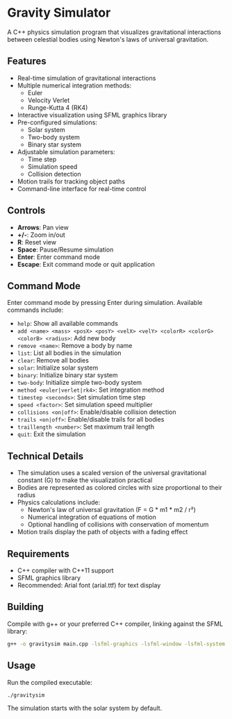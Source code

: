 # Gravity Simulator

A C++ physics simulation program that visualizes gravitational interactions between celestial bodies using Newton's laws of universal gravitation.

## Features

- Real-time simulation of gravitational interactions
- Multiple numerical integration methods:
  - Euler
  - Velocity Verlet
  - Runge-Kutta 4 (RK4)
- Interactive visualization using SFML graphics library
- Pre-configured simulations:
  - Solar system
  - Two-body system
  - Binary star system
- Adjustable simulation parameters:
  - Time step
  - Simulation speed
  - Collision detection
- Motion trails for tracking object paths
- Command-line interface for real-time control

## Controls

- **Arrows**: Pan view
- **+/-**: Zoom in/out
- **R**: Reset view
- **Space**: Pause/Resume simulation
- **Enter**: Enter command mode
- **Escape**: Exit command mode or quit application

## Command Mode

Enter command mode by pressing Enter during simulation. Available commands include:

- `help`: Show all available commands
- `add <name> <mass> <posX> <posY> <velX> <velY> <colorR> <colorG> <colorB> <radius>`: Add new body
- `remove <name>`: Remove a body by name
- `list`: List all bodies in the simulation
- `clear`: Remove all bodies
- `solar`: Initialize solar system
- `binary`: Initialize binary star system
- `two-body`: Initialize simple two-body system
- `method <euler|verlet|rk4>`: Set integration method
- `timestep <seconds>`: Set simulation time step
- `speed <factor>`: Set simulation speed multiplier
- `collisions <on|off>`: Enable/disable collision detection
- `trails <on|off>`: Enable/disable trails for all bodies
- `traillength <number>`: Set maximum trail length
- `quit`: Exit the simulation

## Technical Details

- The simulation uses a scaled version of the universal gravitational constant (G) to make the visualization practical
- Bodies are represented as colored circles with size proportional to their radius
- Physics calculations include:
  - Newton's law of universal gravitation (F = G * m1 * m2 / r²)
  - Numerical integration of equations of motion
  - Optional handling of collisions with conservation of momentum
- Motion trails display the path of objects with a fading effect

## Requirements

- C++ compiler with C++11 support
- SFML graphics library
- Recommended: Arial font (arial.ttf) for text display

## Building

Compile with g++ or your preferred C++ compiler, linking against the SFML library:

```bash
g++ -o gravitysim main.cpp -lsfml-graphics -lsfml-window -lsfml-system
```

## Usage

Run the compiled executable:

```bash
./gravitysim
```

The simulation starts with the solar system by default. 